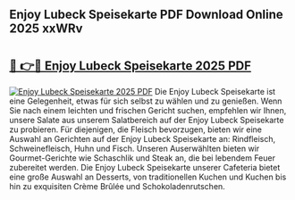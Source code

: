 ## Enjoy Lubeck Speisekarte PDF Download Online 2025 xxWRv

# <h2><a href="http://gc9r8kk.nevu.top/?p=Enjoy+Lubeck+Speisekarte">🔗 👉🔴 Enjoy Lubeck Speisekarte 2025 PDF</a></h2>

[![Enjoy Lubeck Speisekarte 2025 PDF](https://i.imgur.com/dBaPXMq.png)](http://gc9r8kk.nevu.top/?p=Enjoy+Lubeck+Speisekarte)
Die Enjoy Lubeck Speisekarte ist eine Gelegenheit, etwas für sich selbst zu wählen und zu genießen. Wenn Sie nach einem leichten und frischen Gericht suchen, empfehlen wir Ihnen, unsere Salate aus unserem Salatbereich auf der Enjoy Lubeck Speisekarte zu probieren. Für diejenigen, die Fleisch bevorzugen, bieten wir eine Auswahl an Gerichten auf der Enjoy Lubeck Speisekarte an: Rindfleisch, Schweinefleisch, Huhn und Fisch. Unseren Auserwählten bieten wir Gourmet-Gerichte wie Schaschlik und Steak an, die bei lebendem Feuer zubereitet werden. Die Enjoy Lubeck Speisekarte unserer Cafeteria bietet eine große Auswahl an Desserts, von traditionellen Kuchen und Kuchen bis hin zu exquisiten Crème Brûlée und Schokoladenrutschen.

